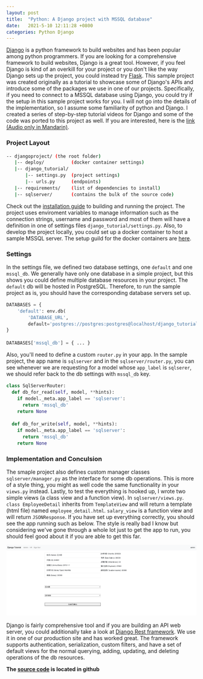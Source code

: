 ```yaml
---
layout: post
title:  "Python: A Django project with MSSQL database"
date:   2021-5-10 12:11:28 +0800
categories: Python Django
---
```


[Django](https://www.djangoproject.com/) is a python framework to build websites and has been popular among python programmers. If you are looking for a comprehensive framework to build websites, Django is a great tool. However, if you feel Django is kind of an overkill for your project or you don't like the way Django sets up the project, you could instead try [Flask](https://flask.palletsprojects.com/en/2.2.x/). This sample project was created originally as a tutorial to showcase some of Django's APIs and introduce some of the packages we use in one of our projects. Specifically, if you need to connect to a MSSQL database using Django, you could try if the setup in this sample project works for you. I will not go into the details of the implementation, so I assume some familiarity of python and Django. I created a series of step-by-step tutorial videos for Django and some of the code was ported to this project as well. If you are interested, here is the [link (Audio only in Mandarin)](https://www.youtube.com/watch?v=-_0OytPzTo4&list=PLOAhunPTyNdlb2G5VU19Rqj6Qx_rCRYHf&index=15&t=2s).

### Project Layout

```bash
-- djangoproject/ (the root folder)
   |-- deploy/          (docker container settings)
   |-- django_tutorial/ 
       |-- settings.py  (project settings)
       |-- urls.py      (endpoints)
   |-- requirements/    (list of dependencies to install)
   |-- sqlserver/       (contains the bulk of the source code)
```

Check out the [installation guide](https://github.com/mikeliaohm/django-tutorial) to building and running the project. The project uses enviroment variables to manage information such as the connection strings, username and password and most of them will have a definition in one of settings files `django_tutorial/settings.py`. Also, to develop the project locally, you could set up a docker container to host a sample MSSQL server. The setup guild for the docker containers are [here](https://github.com/mikeliaohm/django-tutorial/blob/main/DOCKER.md). 

### Settings

In the settings file, we defined two database settings, one `default` and one `mssql_db`. We generally have only one database in a simple project, but this shows you could define multiple database resources in your project. The `default` db will be hosted in PostgreSQL. Therefore, to run the sample project as is, you should have the corresponding database servers set up.

```python
DATABASES = {
    'default': env.db(
        'DATABASE_URL', 
        default='postgres://postgres:postgres@localhost/django_tutorial'), 
}

DATABASES['mssql_db'] = { ... }
```

Also, you'll need to define a custom `router.py` in your app. In the sample project, the app name is `sqlserver` and in the `sqlserver/router.py`, you can see whenever we are requesting for a model whose `app_label` is `sqlserer`, we should refer back to the db settings with `mssql_db` key.

```python
class SqlServerRouter:
  def db_for_read(self, model, **hints):
    if model._meta.app_label == 'sqlserver':
      return 'mssql_db'
    return None

  def db_for_write(self, model, **hints):
    if model._meta.app_label == 'sqlserver':
      return 'mssql_db'
    return None
```

### Implementation and Conculsion

The smaple project also defines custom manager classes `sqlserver/manager.py` as the interface for some db operations. This is more of a style thing, you might as well code the same functionality in your `views.py` instead. Lastly, to test the everything is hooked up, I wrote two simple views (a class view and a function view). In `sqlserver/views.py`. `class EmployeeDetail` inherits from `TemplateView` and will return a template (html file) named `employee_detail.html`. `salary_view` is a function view and will return `JSONResponse`. If you have set up everything correctly, you should see the app running such as below. The style is really bad I know but considering we've gone through a whole lot just to get the app to run, you should feel good about it if you are able to get this far.

![image2](/assets/images/django/up-and-running.png)

Django is fairly comprehensive tool and if you are building an API web server, you could additionally take a look at [Django Rest framework](https://www.django-rest-framework.org/). We use it in one of our production site and has worked great. The framework supports authentication, serialization, custom filters, and have a set of default views for the normal querying, adding, updating, and deleting operations of the db resources.

**The [source code](https://github.com/mikeliaohm/django-tutorial) is located in github**